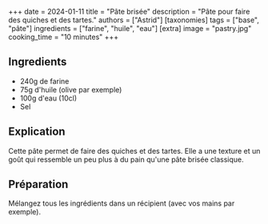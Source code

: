 +++
date = 2024-01-11
title = "Pâte brisée"
description = "Pâte pour faire des quiches et des tartes."
authors = ["Astrid"]
[taxonomies]
tags = ["base", "pâte"]
ingredients = ["farine", "huile", "eau"]
[extra]
image = "pastry.jpg"
cooking_time = "10 minutes"
+++

## Ingredients
* 240g de farine
* 75g d'huile (olive par exemple)
* 100g d'eau (10cl)
* Sel

## Explication

Cette pâte permet de faire des quiches et des tartes. Elle a une texture et un goût qui ressemble un peu plus à du pain qu'une pâte brisée classique.

## Préparation

Mélangez tous les ingrédients dans un récipient (avec vos mains par exemple).
